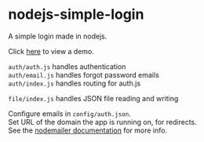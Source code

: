 # nodejs-simple-login
A simple login made in nodejs.

Click [here](//maartin0.ddns.net/) to view a demo.

`auth/auth.js` handles authentication<br>
`auth/email.js` handles forgot password emails<br>
`auth/index.js` handles routing for auth.js

`file/index.js` handles JSON file reading and writing

Configure emails in `config/auth.json`. <br>
Set URL of the domain the app is running on, for redirects.<br>
See the [nodemailer documentation](https://nodemailer.com/smtp/) for more info.
